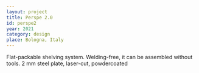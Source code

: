 ```yaml
---
layout: project
title: Perspe 2.0
id: perspe2
year: 2021
category: design
place: Bologna, Italy
---
```


Flat-packable shelving system. Welding-free, it can be assembled without tools.
2 mm steel plate, laser-cut, powdercoated 
